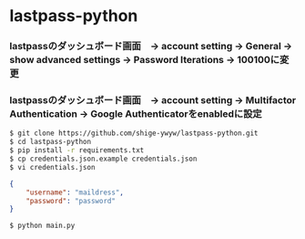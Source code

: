 # lastpass-python

### lastpassのダッシュボード画面　-> account setting -> General -> show advanced settings -> Password Iterations -> 100100に変更

### lastpassのダッシュボード画面　-> account setting -> Multifactor Authentication -> Google Authenticatorをenabledに設定

```bash
$ git clone https://github.com/shige-ywyw/lastpass-python.git
$ cd lastpass-python
$ pip install -r requirements.txt
$ cp credentials.json.example credentials.json 
$ vi credentials.json
```

```json
{
    "username": "maildress",
    "password": "password"
}
```

```bash
$ python main.py
```